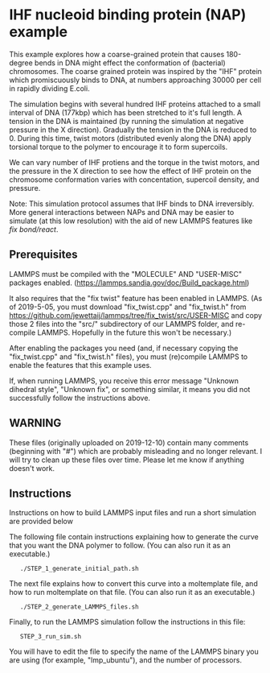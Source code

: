 IHF nucleoid binding protein (NAP) example
====================

This example explores how a coarse-grained protein that causes 180-degree
bends in DNA might effect the conformation of (bacterial) chromosomes.
The coarse grained protein was inspired by the "IHF" protein which promiscuously
binds to DNA, at numbers approaching 30000 per cell in rapidly dividing E.coli.

The simulation begins with several hundred IHF proteins attached to a small
interval of DNA (177kbp) which has been stretched to it's full length.
A tension in the DNA is maintained (by running the simulation at negative
pressure in the X direction).  Gradually the tension in the DNA is reduced
to 0.  During this time, twist motors (distributed evenly along the DNA)
apply torsional torque to the polymer to encourage it to form supercoils.

We can vary number of IHF protiens and the torque in the twist motors,
and the pressure in the X direction to see how the effect of IHF protein
on the chromosome conformation varies with concentation, supercoil density,
and pressure.

Note: This simulation protocol assumes that IHF binds to DNA irreversibly.
More general interactions between NAPs and DNA may be easier to simulate
(at this low resolution) with the aid of new LAMMPS features like
*fix bond/react*.

##    Prerequisites

LAMMPS must be compiled with the "MOLECULE" AND "USER-MISC" packages enabled.
(https://lammps.sandia.gov/doc/Build_package.html)

It also requires that the "fix twist" feature has been enabled in LAMMPS.
(As of 2019-5-05, you must download "fix_twist.cpp" and "fix_twist.h" from
 https://github.com/jewettaij/lammps/tree/fix_twist/src/USER-MISC
 and copy those 2 files into the "src/" subdirectory of our LAMMPS folder,
 and re-compile LAMMPS.  Hopefully in the future this won't be necessary.)

After enabling the packages you need (and, if necessary copying the
"fix_twist.cpp" and "fix_twist.h" files), you must (re)compile LAMMPS
to enable the features that this example uses.

If, when running LAMMPS, you receive this error message
"Unknown dihedral style", "Unknown fix", or something similar,
it means you did not successfully follow the instructions above.

##    WARNING

These files (originally uploaded on 2019-12-10) contain many comments
(beginning with "#") which are probably misleading and no longer relevant.
I will try to clean up these files over time.
Please let me know if anything doesn't work.

##    Instructions

Instructions on how to build LAMMPS input files and 
run a short simulation are provided below

The following file contain instructions explaining how to generate
the curve that you want the DNA polymer to follow.
(You can also run it as an executable.)
```
   ./STEP_1_generate_initial_path.sh
```
The next file explains how to convert this curve into a moltemplate file, and
how to run moltemplate on that file. (You can also run it as an executable.)
```
   ./STEP_2_generate_LAMMPS_files.sh
```
Finally, to run the LAMMPS simulation follow the instructions in this file:
```
   STEP_3_run_sim.sh
```
You will have to edit the file to specify the name of the LAMMPS binary
you are using (for example, "lmp_ubuntu"), and the number of processors.

